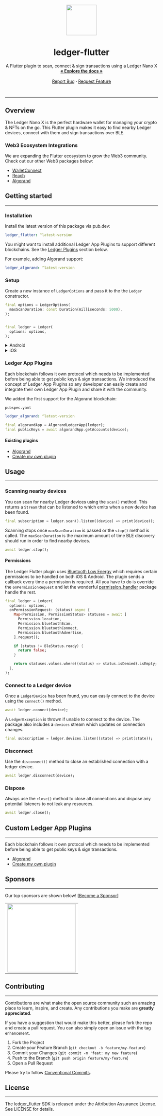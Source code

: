 <br />
<div align="center">
  <a href="https://www.ledger.com/">
    <img src="https://cdn1.iconfinder.com/data/icons/minicons-4/64/ledger-512.png" width="100"/>
  </a>

<h1 align="center">ledger-flutter</h1>

<p align="center">
    A Flutter plugin to scan, connect & sign transactions using a Ledger Nano X
    <br />
    <a href="https://pub.dev/documentation/ledger_flutter/latest/"><strong>« Explore the docs »</strong></a>
    <br />
    <br />
    <a href="https://github.com/RootSoft/ledger-flutter/issues">Report Bug</a>
    · <a href="https://github.com/RootSoft/ledger-flutter/issues">Request Feature</a>
  </p>
</div>
<br/>

---

## Overview

The Ledger Nano X is the perfect hardware wallet for managing your crypto & NFTs on the go.
This Flutter plugin makes it easy to find nearby Ledger devices, connect with them and sign transactions over BLE.

### Web3 Ecosystem Integrations

We are expanding the Flutter ecosystem to grow the Web3 community.
Check out our other Web3 packages below:

- [WalletConnect](https://pub.dev/packages/walletconnect_dart)
- [Reach](https://pub.dev/packages/reach_dart)
- [Algorand](https://pub.dev/packages/algorand_dart)


## Getting started

---

### Installation

Install the latest version of this package via pub.dev:

```yaml
ledger_flutter: ^latest-version
```

You might want to install additional Ledger App Plugins to support different blockchains. See the [Ledger Plugins]() section below.

For example, adding Algorand support:

```yaml
ledger_algorand: ^latest-version
```

### Setup

Create a new instance of `LedgerOptions` and pass it to the the `Ledger` constructor.

```dart
final options = LedgerOptions(
  maxScanDuration: const Duration(milliseconds: 5000),
);


final ledger = Ledger(
  options: options,
);
```

<details>
<summary>Android</summary>
</details>

<details>
<summary>iOS</summary>
</details>

### Ledger App Plugins

Each blockchain follows it own protocol which needs to be implemented before being able to get public keys & sign transactions.
We introduced the concept of Ledger App Plugins so any developer can easily create and integrate their own Ledger App Plugin and share it with the community.

We added the first support for the Algorand blockchain:

`pubspec.yaml`
```yaml
ledger_algorand: ^latest-version
```

```dart
final algorandApp = AlgorandLedgerApp(ledger);
final publicKeys = await algorandApp.getAccounts(device);
```

#### Existing plugins

- [Algorand](https://pub.dev/packages/ledger_algorand)
- [Create my own plugin]()

## Usage

---

### Scanning nearby devices

You can scan for nearby Ledger devices using the `scan()` method. This returns a `Stream` that can be listened to which emits when a new device has been found.

```dart
final subscription = ledger.scan().listen((device) => print(device));
```

Scanning stops once `maxScanDuration` is passed or the `stop()` method is called.
The `maxScanDuration` is the maximum amount of time BLE discovery should run in order to find nearby devices.


```dart
await ledger.stop();
```

#### Permissions

The Ledger Flutter plugin uses [Bluetooth Low Energy]() which requires certain permissions to be handled on both iOS & Android.
The plugin sends a callback every time a permission is required. All you have to do is override the `onPermissionRequest` and let the wonderful [permission_handler](https://pub.dev/packages/permission_handler) package handle the rest.

```dart
final ledger = Ledger(
  options: options,
  onPermissionRequest: (status) async {
    Map<Permission, PermissionStatus> statuses = await [
      Permission.location,
      Permission.bluetoothScan,
      Permission.bluetoothConnect,
      Permission.bluetoothAdvertise,
    ].request();

    if (status != BleStatus.ready) {
      return false;
    }

    return statuses.values.where((status) => status.isDenied).isEmpty;
  },
);
```

### Connect to a Ledger device

Once a `LedgerDevice` has been found, you can easily connect to the device using the `connect()` method.

```dart
await ledger.connect(device);
```

A `LedgerException` is thrown if unable to connect to the device. The package also includes a `devices` stream which updates on connection changes.

```dart
final subscription = ledger.devices.listen((state) => print(state));
```

### Disconnect

Use the `disconnect()` method to close an established connection with a ledger device.

```dart
await ledger.disconnect(device);
```

### Dispose

Always use the `close()` method to close all connections and dispose any potential listeners to not leak any resources.

```dart
await ledger.close();
```

## Custom Ledger App Plugins

---

Each blockchain follows it own protocol which needs to be implemented before being able to get public keys & sign transactions.

- [Algorand](https://pub.dev/packages/ledger_algorand)
- [Create my own plugin]()


## Sponsors

---

Our top sponsors are shown below! [[Become a Sponsor](https://github.com/sponsors/rootsoft)]

<table>
    <tbody>
        <tr>
            <td align="center" style="background-color: white">
                <a href="https://blockshake.io/"><img src="https://pbs.twimg.com/profile_images/1491803720593522691/7jXDOpGn_400x400.png" width="225"/></a>
            </td>
        </tr>
    </tbody>
</table>



## Contributing

---

Contributions are what make the open source community such an amazing place to learn, inspire, and create. Any contributions you make are **greatly appreciated**.

If you have a suggestion that would make this better, please fork the repo and create a pull request. You can also simply open an issue with the tag `enhancement`.

1. Fork the Project
2. Create your Feature Branch (`git checkout -b feature/my-feature`)
3. Commit your Changes (`git commit -m 'feat: my new feature`)
4. Push to the Branch (`git push origin feature/my-feature`)
5. Open a Pull Request

Please try to follow [Conventional Commits](https://www.conventionalcommits.org/en/v1.0.0/).

## License

---

The ledger_flutter SDK is released under the Attribution Assurance License. See LICENSE for details.

